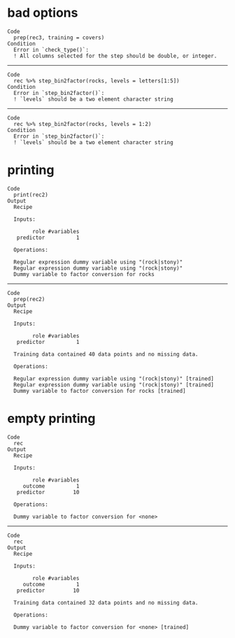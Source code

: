 # bad options

    Code
      prep(rec3, training = covers)
    Condition
      Error in `check_type()`:
      ! All columns selected for the step should be double, or integer.

---

    Code
      rec %>% step_bin2factor(rocks, levels = letters[1:5])
    Condition
      Error in `step_bin2factor()`:
      ! `levels` should be a two element character string

---

    Code
      rec %>% step_bin2factor(rocks, levels = 1:2)
    Condition
      Error in `step_bin2factor()`:
      ! `levels` should be a two element character string

# printing

    Code
      print(rec2)
    Output
      Recipe
      
      Inputs:
      
            role #variables
       predictor          1
      
      Operations:
      
      Regular expression dummy variable using "(rock|stony)"
      Regular expression dummy variable using "(rock|stony)"
      Dummy variable to factor conversion for rocks

---

    Code
      prep(rec2)
    Output
      Recipe
      
      Inputs:
      
            role #variables
       predictor          1
      
      Training data contained 40 data points and no missing data.
      
      Operations:
      
      Regular expression dummy variable using "(rock|stony)" [trained]
      Regular expression dummy variable using "(rock|stony)" [trained]
      Dummy variable to factor conversion for rocks [trained]

# empty printing

    Code
      rec
    Output
      Recipe
      
      Inputs:
      
            role #variables
         outcome          1
       predictor         10
      
      Operations:
      
      Dummy variable to factor conversion for <none>

---

    Code
      rec
    Output
      Recipe
      
      Inputs:
      
            role #variables
         outcome          1
       predictor         10
      
      Training data contained 32 data points and no missing data.
      
      Operations:
      
      Dummy variable to factor conversion for <none> [trained]

